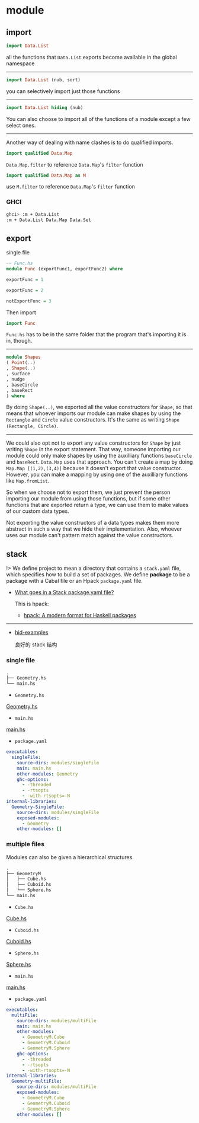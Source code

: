 # module

## import

```hs
import Data.List
```

all the functions that `Data.List` exports become available in the global namespace

---

```hs
import Data.List (nub, sort)
```

you can selectively import just those functions

---

```hs
import Data.List hiding (nub)
```

You can also choose to import all of the functions of a module except a few select ones.

---

Another way of dealing with name clashes is to do qualified imports.

```hs
import qualified Data.Map
```

`Data.Map.filter` to reference `Data.Map`'s `filter` function

```hs
import qualified Data.Map as M
```

use `M.filter` to reference `Data.Map`'s `filter` function

### GHCI

```bash
ghci> :m + Data.List
:m + Data.List Data.Map Data.Set
```

## export

single file

```hs
-- Func.hs
module Func (exportFunc1, exportFunc2) where

exportFunc = 1

exportFunc = 2

notExportFunc = 3
```

Then import

```hs
import Func
```

`Func.hs` has to be in the same folder that the program that's importing it is in, though.

---

```hs
module Shapes
( Point(..)
, Shape(..)
, surface
, nudge
, baseCircle
, baseRect
) where
```

By doing `Shape(..)`, we exported all the value constructors for `Shape`, so that means that whoever imports our module can make shapes by using the `Rectangle` and `Circle` value constructors. It's the same as writing `Shape (Rectangle, Circle)`.

---

We could also opt not to export any value constructors for `Shape` by just writing `Shape` in the export statement. That way, someone importing our module could only make shapes by using the auxilliary functions `baseCircle` and `baseRect`. `Data.Map` uses that approach. You can't create a map by doing `Map.Map [(1,2),(3,4)]` because it doesn't export that value constructor. However, you can make a mapping by using one of the auxilliary functions like `Map.fromList`.

So when we choose not to export them, we just prevent the person importing our module from using those functions, but if some other functions that are exported return a type, we can use them to make values of our custom data types.

Not exporting the value constructors of a data types makes them more abstract in such a way that we hide their implementation. Also, whoever uses our module can't pattern match against the value constructors.

## stack

!> We define project to mean a directory that contains a `stack.yaml` file, which specifies how to build a set of packages. We define **package** to be a package with a Cabal file or an Hpack `package.yaml` file.

- [What goes in a Stack package.yaml file?](https://stackoverflow.com/questions/40332040/what-goes-in-a-stack-package-yaml-file)

  This is hpack:

  - [hpack: A modern format for Haskell packages](https://github.com/sol/hpack)

---

- [hid-examples](https://github.com/bravit/hid-examples)

  良好的 stack 结构

### single file

```txt
.
├── Geometry.hs
└── main.hs
```

- `Geometry.hs`

[Geometry.hs](../example/Learn_You_a_Haskell_for_Great_Good/modules/singleFile/Geometry.hs ":include :type=code hs")

- `main.hs`

[main.hs](../example/Learn_You_a_Haskell_for_Great_Good/modules/singleFile/main.hs ":include :type=code hs")

- `package.yaml`

```yaml
executables:
  singleFile:
    source-dirs: modules/singleFile
    main: main.hs
    other-modules: Geometry
    ghc-options:
      - -threaded
      - -rtsopts
      - -with-rtsopts=-N
internal-libraries:
  Geometry-SingleFile:
    source-dirs: modules/singleFile
    exposed-modules:
      - Geometry
    other-modules: []
```

### multiple files

Modules can also be given a hierarchical structures.

```txt
.
├── GeometryM
│   ├── Cube.hs
│   ├── Cuboid.hs
│   └── Sphere.hs
└── main.hs
```

- `Cube.hs`

[Cube.hs](../example/Learn_You_a_Haskell_for_Great_Good/modules/multiFile/GeometryM/Cube.hs ":include :type=code hs")

- `Cuboid.hs`

[Cuboid.hs](../example/Learn_You_a_Haskell_for_Great_Good/modules/multiFile/GeometryM/Cuboid.hs ":include :type=code hs")

- `Sphere.hs`

[Sphere.hs](../example/Learn_You_a_Haskell_for_Great_Good/modules/multiFile/GeometryM/Sphere.hs ":include :type=code hs")

- `main.hs`

[main.hs](../example/Learn_You_a_Haskell_for_Great_Good/modules/multiFile/main.hs ":include :type=code hs")

- `package.yaml`

```yaml
executables:
  multiFile:
    source-dirs: modules/multiFile
    main: main.hs
    other-modules:
      - GeometryM.Cube
      - GeometryM.Cuboid
      - GeometryM.Sphere
    ghc-options:
      - -threaded
      - -rtsopts
      - -with-rtsopts=-N
internal-libraries:
  Geometry-multiFile:
    source-dirs: modules/multiFile
    exposed-modules:
      - GeometryM.Cube
      - GeometryM.Cuboid
      - GeometryM.Sphere
    other-modules: []
```
